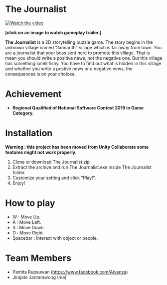 # The Journalist

[![Watch the video](https://i.imgur.com/WQYC4rw.png)](https://drive.google.com/file/d/170QJKVkhz0X7HCk3eYiYZQ_a2Soc2UoB/view)

**[click on an image to watch gameplay trailer.]**

**The Journalist** is a 2D storytelling puzzle game. The story begins in the unknown village named "Jannarith" village which is far away from town. You are a journalist that your boss sent here to promote this village. That is mean you should write a positive news, not the negative one. But this village has something smell fishy. You have to find out what is hidden in this village and whether you write a postive news or a negative news, the consequences is on your choices.


# Achievement
* **Regional Qualified of National Software Contest 2019 in Game Category.**

# Installation 
**Warning : this project has been moved from Unity Collaborate some features might not work properly.**
1. Clone or download The Journalist.zip
1. Extract the archive and run The Journalist.exe inside The Journalist folder.
1. Customize your setting and click "Play!".
1. Enjoy!

# How to play
* W : Move Up.
* A : Move Left.
* S : Move Down.
* D : Move Right.
* Spacebar : Interact with object or people.

# Team Members
* Pantita Rupsuwan (https://www.facebook.com/Aivanza)
* Jirajate Jantarawong (me)
